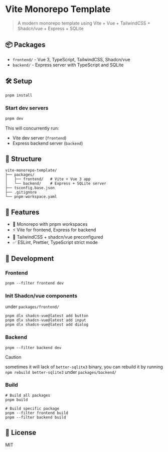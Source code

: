 # Vite Monorepo Template

> A modern monorepo template using Vite + Vue + TailwindCSS + Shadcn/vue + Express + SQLite

## 📦 Packages

- `frontend/` - Vue 3, TypeScript, TailwindCSS, Shadcn/vue
- `backend/` - Express server with TypeScript and SQLite

## 🛠 Setup

```bash
pnpm install
```

### Start dev servers
```bash
pnpm dev
```

This will concurrently run:
- Vite dev server (`frontend`)
- Express backend server (`backend`)

## 📂 Structure
```
vite-monorepo-template/
├── packages/
│   ├── frontend/   # Vite + Vue 3 app
│   └── backend/    # Express + SQLite server
├── tsconfig.base.json
├── .gitignore
└── pnpm-workspace.yaml
```

## 🧪 Features
- 🌿 Monorepo with pnpm workspaces
- ⚡ Vite for frontend, Express for backend
- 🎨 TailwindCSS + shadcn/vue preconfigured
- ✅ ESLint, Prettier, TypeScript strict mode

## 🚀 Development

### Frontend

```
pnpm --filter frontend dev
```

### Init Shadcn/vue components

under `packages/frontend/`
```
pnpm dlx shadcn-vue@latest add button
pnpm dlx shadcn-vue@latest add input
pnpm dlx shadcn-vue@latest add dialog
```

### Backend

```
pnpm --filter backend dev
```
> [!caution]
> sometimes it will lack of `better-sqlite3` binary, you can rebuild it by running `npm rebuild better-sqlite3` under `packages/backend/`

### Build

```
# Build all packages
pnpm build

# Build specific package
pnpm --filter frontend build
pnpm --filter backend build
```

## 🧭 License
MIT